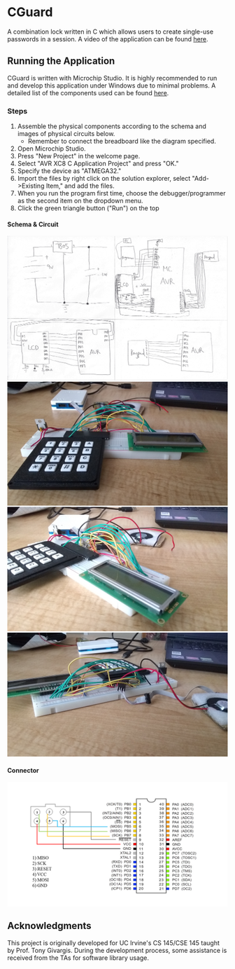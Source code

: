 # CGuard
A combination lock written in C which allows users to create single-use passwords in a session. A video of the application can be found [here](https://youtu.be/XeMv6YNShyc).

## Running the Application
CGuard is written with Microchip Studio. It is highly recommended to run and develop this application under Windows due to minimal problems. A detailed list of the components used can be found [here](material.pdf).

### Steps
1. Assemble the physical components according to the schema and images of physical circuits below.
   + Remember to connect the breadboard like the diagram specified.
2. Open Microchip Studio.
3. Press "New Project" in the welcome page.
4. Select "AVR XC8 C Application Project" and press "OK."
5. Specify the device as "ATMEGA32."
6. Import the files by right click on the solution explorer, select "Add->Existing Item," and add the files.
7. When you run the program first time, choose the debugger/programmer as the second item on the dropdown menu.
8. Click the green triangle button ("Run") on the top

#### Schema & Circuit
<img src="img/schema.jpg">
<br>
<img src="img/circuit-1.jpg">
<br>
<img src="img/circuit-2.jpg">
<br>
<img src="img/circuit-3.jpg">

#### Connector
<img src="img/connector.png">

## Acknowledgments
This project is originally developed for UC Irvine's CS 145/CSE 145 taught by Prof. Tony Givargis. During the development process, some assistance is received from the TAs for software library usage.
